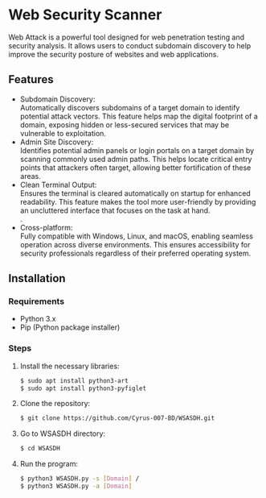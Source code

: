 # Web Security Scanner

Web Attack is a powerful tool designed for web penetration testing and security analysis. It allows users to conduct subdomain discovery to help improve the security posture of websites and web applications.

## Features

- Subdomain Discovery: <br>Automatically discovers subdomains of a target domain to identify potential attack vectors. This feature helps map the digital footprint of a domain, exposing hidden or less-secured services that may be vulnerable to exploitation.<br>
- Admin Site Discovery: <br>Identifies potential admin panels or login portals on a target domain by scanning commonly used admin paths. This helps locate critical entry points that attackers often target, allowing better fortification of these areas.<br>
- Clean Terminal Output: <br>Ensures the terminal is cleared automatically on startup for enhanced readability. This feature makes the tool more user-friendly by providing an uncluttered interface that focuses on the task at hand.<br>.
- Cross-platform: <br>Fully compatible with Windows, Linux, and macOS, enabling seamless operation across diverse environments. This ensures accessibility for security professionals regardless of their preferred operating system.<br>
## Installation

### Requirements
- Python 3.x
- Pip (Python package installer)

### Steps

1. Install the necessary libraries:
   ```bash
   $ sudo apt install python3-art
   $ sudo apt install python3-pyfiglet
   ```

2. Clone the repository:
   ```bash
   $ git clone https://github.com/Cyrus-007-BD/WSASDH.git
   ```
3. Go to WSASDH directory:
   ```bash
   $ cd WSASDH
   ```
4. Run the program:
   ```bash
   $ python3 WSASDH.py -s [Domain] /
   $ python3 WSASDH.py -a [Domain]
   ```
